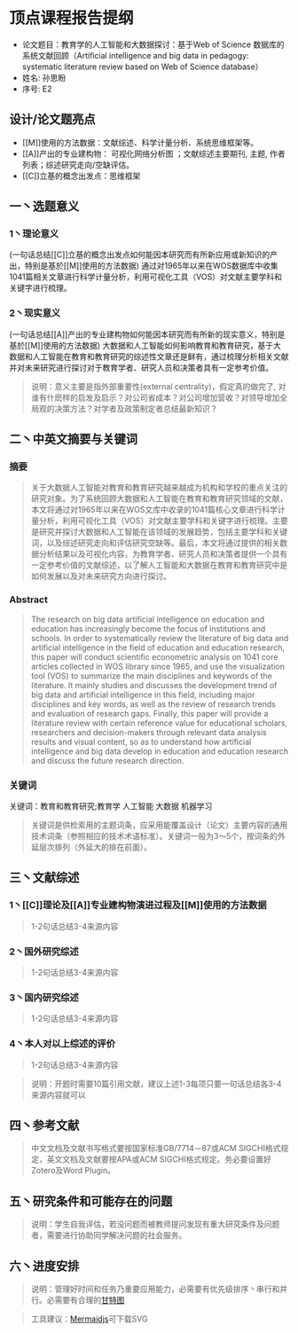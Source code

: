 
# 顶点课程报告提纲

* 论文题目：教育学的人工智能和大数据探讨：基于Web of Science 数据库的系统文献回顾（Artificial intelligence and big data in pedagogy: systematic literature review based on Web of Science database）
* 姓名: 孙思盼
* 序号: E2
<!--more-->

## 设计/论文题亮点

* [[M]]使用的方法数据：文献综述、科学计量分析、系统思维框架等。
* [[A]]产出的专业建构物： 可视化网络分析图 ；文献综述主要期刊, 主题, 作者列表；综述研究走向/空缺评估。
* [[C]]立基的概念出发点：思维框架


## 一丶选题意义
### 1丶理论意义

(一句话总结[[C]]立基的概念出发点如何能因本研究而有所新应用或新知识的产出，特别是基於[[M]]使用的方法数据)
通过对1965年以来在WOS数据库中收集1041篇相关文章进行科学计量分析，利用可视化工具（VOS）对文献主要学科和关键字进行梳理。


### 2丶现实意义
(一句话总结[[A]]产出的专业建构物如何能因本研究而有所新的现实意义，特别是基於[[M]]使用的方法数据)
大数据和人工智能如何影响教育和教育研究，基于大数据和人工智能在教育和教育研究的综述性文章还是鲜有，通过梳理分析相关文献并对未来研究进行探讨对于教育学者、研究人员和决策者具有一定参考价值。

> 说明：意义主要是指外部重要性(external centrality)，假定真的做完了, 对谁有什麽样的启发及启示？对公司省成本？对公司增加营收？对领导增加全局观的决策方法？对学者及政策制定者总结最新知识？



## 二丶中英文摘要与关键词

### 摘要
> 关于大数据人工智能对教育和教育研究越来越成为机构和学校的重点关注的研究对象。为了系统回顾大数据和人工智能在教育和教育研究领域的文献，本文将通过对1965年以来在WOS文库中收录的1041篇核心文章进行科学计量分析，利用可视化工具（VOS）对文献主要学科和关键字进行梳理。主要是研究并探讨大数据和人工智能在该领域的发展趋势，包括主要学科和关键词，以及综述研究走向和评估研究空缺等。最后，本文将通过提供的相关数据分析结果以及可视化内容，为教育学者、研究人员和决策者提供一个具有一定参考价值的文献综述，以了解人工智能和大数据在教育和教育研究中是如何发展以及对未来研究方向进行探讨。


### Abstract
> The research on big data artificial intelligence on education and education has increasingly become the focus of institutions and schools. In order to systematically review the literature of big data and artificial intelligence in the field of education and education research, this paper will conduct scientific econometric analysis on 1041 core articles collected in WOS library since 1965, and use the visualization tool (VOS) to summarize the main disciplines and keywords of the literature. It mainly studies and discusses the development trend of big data and artificial intelligence in this field, including major disciplines and key words, as well as the review of research trends and evaluation of research gaps. Finally, this paper will provide a literature review with certain reference value for educational scholars, researchers and decision-makers through relevant data analysis results and visual content, so as to understand how artificial intelligence and big data develop in education and education research and discuss the future research direction.

### 关键词

关键词：教育和教育研究;教育学 人工智能 大数据 机器学习

>  关键词是供检索用的主题词条，应采用能覆盖设计（论文）主要内容的通用技术词条（参照相应的技术术语标准）。关键词一般为3～5个，按词条的外延层次排列（外延大的排在前面）。



## 三丶文献综述

### 1丶[[C]]理论及[[A]]专业建构物演进过程及[[M]]使用的方法数据

> 1-2句话总结3-4来源内容

### 2丶国外研究综述

> 1-2句话总结3-4来源内容

### 3丶国内研究综述

> 1-2句话总结3-4来源内容

### 4丶本人对以上综述的评价

> 1-2句话总结3-4来源内容

> 说明：开题时需要10篇引用文献，建议上述1-3每项只要一句话总结各3-4来源内容就可以


## 四丶参考文献

> 中文文档及文献书写格式要按国家标准GB/7714－87或ACM SIGCHI格式规定，英文文档及文献要按APA或ACM SIGCHI格式规定。务必要设置好Zotero及Word Plugin。


## 五丶研究条件和可能存在的问题
> 说明：学生自我评估，若没问题而被教师提问发现有重大研究条件及问题者，需要进行协助同学解决问题的社会服务。

## 六丶进度安排
> 说明：管理好时间和任务乃重要应用能力，必需要有优先级排序丶串行和并行。必需要有合理的[甘特图](https://www.mindtheproduct.com/tame-your-roadmap/)

> 工具建议：[Mermaidjs](https://mermaidjs.github.io/mermaid-live-editor/)可下载SVG
 
